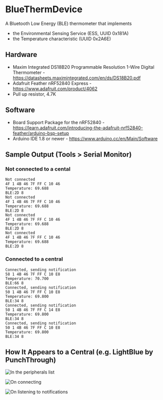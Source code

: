 # BlueThermDevice

A Bluetooth Low Energy (BLE) thermometer that implements
- the Environmental Sensing Service (ESS, UUID 0x181A)
- the Temperature characteristic (UUID 0x2A6E)

## Hardware

- Maxim Integrated DS18B20 Programmable Resolution 1-Wire Digital Thermometer - https://datasheets.maximintegrated.com/en/ds/DS18B20.pdf
- Adafruit Feather nRF52840 Express - https://www.adafruit.com/product/4062
- Pull up resistor, 4.7K

## Software

- Board Support Package for the nRF52840 - https://learn.adafruit.com/introducing-the-adafruit-nrf52840-feather/arduino-bsp-setup
- Arduino IDE 1.8 or newer - https://www.arduino.cc/en/Main/Software

## Sample Output (Tools > Serial Monitor)

### Not connected to a cental

```
Not connected
4F 1 4B 46 7F FF C 10 46 
Temperature: 69.688
BLE:2D 8
Not connected
4F 1 4B 46 7F FF C 10 46 
Temperature: 69.688
BLE:2D 8
Not connected
4F 1 4B 46 7F FF C 10 46 
Temperature: 69.688
BLE:2D 8
Not connected
4F 1 4B 46 7F FF C 10 46 
Temperature: 69.688
BLE:2D 8
```

### Connected to a central

```
Connected, sending notification
58 1 4B 46 7F FF C 10 E8 
Temperature: 70.700
BLE:66 8
Connected, sending notification
50 1 4B 46 7F FF C 10 E8 
Temperature: 69.800
BLE:34 8
Connected, sending notification
50 1 4B 46 7F FF C 14 E8 
Temperature: 69.800
BLE:34 8
Connected, sending notification
50 1 4B 46 7F FF C 10 E8 
Temperature: 69.800
BLE:34 8
```

## How It Appears to a Central (e.g. LightBlue by PunchThrough)

![In the peripherals list](/media/LightBlue-0.png)

![On connecting](/media/LightBlue-1.png)

![On listening to notifications](/media/LightBlue-2.png)

